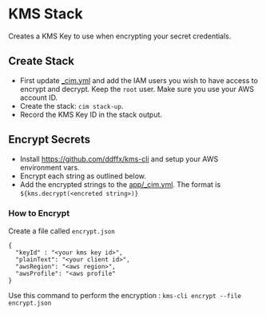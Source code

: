 # KMS Stack
Creates a KMS Key to use when encrypting your secret credentials.

## Create Stack
- First update [_cim.yml](_cim.yml) and add the IAM users you wish to have access to encrypt and decrypt.  Keep the `root` user.  Make sure you use your AWS account ID.
- Create the stack: `cim stack-up`.
- Record the KMS Key ID in the stack output.

## Encrypt Secrets
- Install https://github.com/ddffx/kms-cli and setup your AWS environment vars.
- Encrypt each string as outlined below.
- Add the encrypted strings to the [app/_cim.yml](../app/_cim.yml).  The format is `${kms.decrypt(<encreted string>)}`


### How to Encrypt
Create a file called `encrypt.json`
```
{
  "keyId" : "<your kms key id>",
  "plainText": "<your client id>",
  "awsRegion": "<aws region>",
  "awsProfile": "<aws profile"
}
```
Use this command to perform the encryption : `kms-cli encrypt --file encrypt.json`
